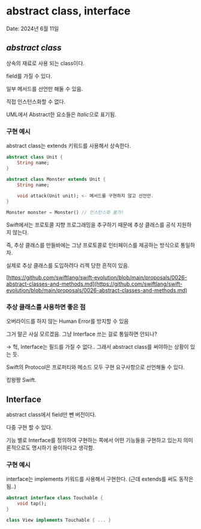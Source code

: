 # abstract class, interface

Date: 2024년 6월 11일

## *abstract class*

상속의 재료로 사용 되는 class이다.

field를 가질 수 있다.

일부 메서드를 선언만 해둘 수 있음.

직접 인스턴스화할 수 없다.

UML에서 Abstract한 요소들은 *Italic*으로 표기됨. 

### 구현 예시

abstract class는 extends 키워드를 사용해서 상속한다.

```dart
abstract class Unit {
	String name;
}

abstract class Monster extends Unit {
	String name;
	
	void attack(Unit unit); <- 메서드를 구현하지 않고 선언만.
}

Monster monster = Monster() // 인스턴스화 불가!
```

Swift에서는 프로토콜 지향 프로그래밍을 추구하기 때문에 추상 클래스를 공식 지원하지 않는다.

즉, 추상 클래스를 만들바에는 그냥 프로토콜로 인터페이스를 제공하는 방식으로 통일하자.

실제로 추상 클래스를 도입하려다 리젝 당한 흔적이 있음.

[https://github.com/swiftlang/swift-evolution/blob/main/proposals/0026-abstract-classes-and-methods.md](https://github.com/swiftlang/swift-evolution/blob/main/proposals/0026-abstract-classes-and-methods.md)

### 추상 클래스를 사용하면 좋은 점

오버라이드를 하지 않는 Human Error를 방지할 수 있음

그거 말곤 사실 모르겠음. 그냥 Interface 쓰는 걸로 통일하면 안되나?

→ 헉, Interface는 필드를 가질 수 없다.. 그래서 abstract class를 써야하는 상황이 있는 듯.

Swift의 Protocol은 프로퍼티와 메소드 모두 구현 요구사항으로 선언해둘 수 있다.

킹왕짱 Swift.

## Interface

abstract class에서 field만 뺀 버전이다.

다중 구현 할 수 있다.

기능 별로 Interface를 정의하여 구현하는 쪽에서 어떤 기능들을 구현하고 있는지 
의미론적으로도 명시하기 용이하다고 생각함.

### 구현 예시

interface는 implements 키워드를 사용해서 구현한다.
(근데 extends를 써도 동작은 됨..)

```dart
abstract interface class Touchable {
	void tap();
}

class View implements Touchable { ... }
```
